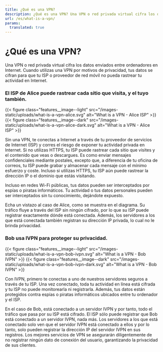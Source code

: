 ```yaml
---
title: ¿Qué es una VPN?
description: ¿Qué es una VPN? Una VPN o red privada virtual cifra los datos enviados entre ordenadores en Internet. Cuando utilizas una VPN por motivos de privacidad, tus datos se cifran para que tu ISP o proveedor de red móvil no pueda rastrear tu actividad en Internet.
url: /es/what-is-a-vpn/
params:
  translated: true
---
```

# ¿Qué es una VPN?

Una VPN o red privada virtual cifra los datos enviados entre ordenadores en Internet. Cuando utilizas una VPN por motivos de privacidad, tus datos se cifran para que tu ISP o proveedor de red móvil no pueda rastrear tu actividad en Internet.

### El ISP de Alice puede rastrear cada sitio que visita, y el tuyo también.

{{< figure class="features__image--light" src="/images-static/uploads/what-is-a-vpn-alice.svg" alt="What is a VPN - Alice ISP" >}}
{{< figure class="features__image--dark" src="/images-static/uploads/what-is-a-vpn-alice-dark.svg" alt="What is a VPN - Alice ISP" >}}

Sin una VPN, te conectas a Internet a través de tu proveedor de servicios de Internet (ISP) y corres el riesgo de exponer tu actividad privada en Internet. Si no utilizas HTTPS, tu ISP puede rastrear cada sitio que visites y el contenido que veas o descargues. Es como enviar mensajes confidenciales mediante postales, excepto que, a diferencia de tu oficina de correos, tu ISP puede grabar y almacenar cada mensaje con el mínimo esfuerzo y coste. Incluso si utilizas HTTPS, tu ISP aún puede rastrear la dirección IP o el dominio que estás visitando.

Incluso en redes Wi-Fi públicas, tus datos pueden ser interceptados por espías o piratas informáticos. Tu actividad o tus datos personales pueden ser interceptados sin tu conocimiento, dejándote expuesto.

Echa un vistazo al caso de Alice, como se muestra en el diagrama. Su tráfico fluye a través del ISP sin ningún cifrado, por lo que su ISP puede registrar exactamente dónde está conectada. Además, los servidores a los que está conectada también registran su dirección IP privada, lo cual no le brinda privacidad.

### Bob usa IVPN para proteger su privacidad.

{{< figure class="features__image--light" src="/images-static/uploads/what-is-a-vpn-bob-ivpn.svg" alt="What is a VPN - Bob IVPN" >}}
{{< figure class="features__image--dark" src="/images-static/uploads/what-is-a-vpn-bob-ivpn-dark.svg" alt="What is a VPN - Bob IVPN" >}}

Con IVPN, primero te conectas a uno de nuestros servidores seguros a través de tu ISP. Una vez conectado, toda tu actividad en línea está cifrada y tu ISP no puede monitorearla ni registrarla. Además, tus datos están protegidos contra espías o piratas informáticos ubicados entre tu ordenador y el ISP.

En el caso de Bob, está conectado a un servidor IVPN y por tanto, todo el tráfico que pasa por su ISP está cifrado. El ISP sólo puede registrar que Bob está conectado a un servidor IVPN, nada más. Los servidores a los que está conectado solo ven que el servidor IVPN está conectado a ellos y por lo tanto, solo pueden registrar la dirección IP del servidor IVPN en sus registros. Los mejores servicios de VPN se asegurarán diligentemente de no registrar ningún dato de conexión del usuario, garantizando la privacidad de sus clientes.

